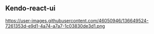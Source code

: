 ## Kendo-react-ui

https://user-images.githubusercontent.com/46050946/136649524-7261353d-e9d1-4a74-a7a7-1c03830de3d1.png
